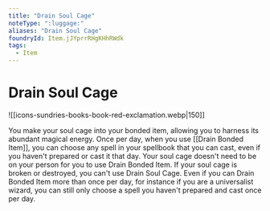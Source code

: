 ```yaml
---
title: "Drain Soul Cage"
noteType: ":luggage:"
aliases: "Drain Soul Cage"
foundryId: Item.jJYprrRHgKHhRWdk
tags:
  - Item
---
```


# Drain Soul Cage
![[icons-sundries-books-book-red-exclamation.webp|150]]

You make your soul cage into your bonded item, allowing you to harness its abundant magical energy. Once per day, when you use [[Drain Bonded Item]], you can choose any spell in your spellbook that you can cast, even if you haven't prepared or cast it that day. Your soul cage doesn't need to be on your person for you to use Drain Bonded Item. If your soul cage is broken or destroyed, you can't use Drain Soul Cage. Even if you can Drain Bonded Item more than once per day, for instance if you are a universalist wizard, you can still only choose a spell you haven't prepared and cast once per day.
